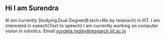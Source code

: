 ## Hi I am Surendra 
#I am currently Studying Dual Degree(B.tech+Ms by reserach) in IIIT.
I am interested in soeech(Text to speech)
I am currently working on computer vision in robotics.
Email:vundela.reddy@research.iiit.ac.in
<!--
**su4kk/su4kk** is a ✨ _special_ ✨ repository because its `README.md` (this file) appears on your GitHub profile.

Here are some ideas to get you started:

- 🔭 I’m currently working on ...
- 🌱 I’m currently learning ...
- 👯 I’m looking to collaborate on ...
- 🤔 I’m looking for help with ...
- 💬 Ask me about ...
- 📫 How to reach me: ...
- 😄 Pronouns: ...
- ⚡ Fun fact: ...
-->
